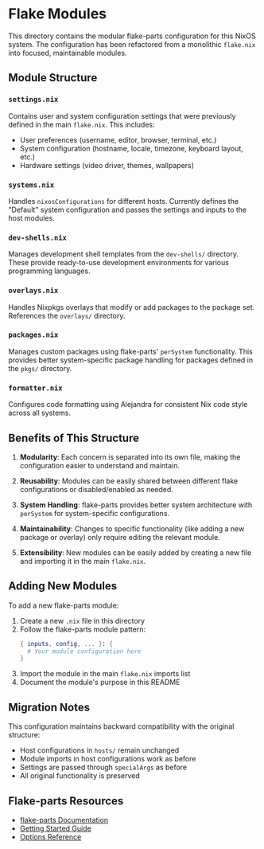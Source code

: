 # Flake Modules

This directory contains the modular flake-parts configuration for this NixOS system. The configuration has been refactored from a monolithic `flake.nix` into focused, maintainable modules.

## Module Structure

### `settings.nix`
Contains user and system configuration settings that were previously defined in the main `flake.nix`. This includes:
- User preferences (username, editor, browser, terminal, etc.)
- System configuration (hostname, locale, timezone, keyboard layout, etc.)
- Hardware settings (video driver, themes, wallpapers)

### `systems.nix`
Handles `nixosConfigurations` for different hosts. Currently defines the "Default" system configuration and passes the settings and inputs to the host modules.

### `dev-shells.nix`
Manages development shell templates from the `dev-shells/` directory. These provide ready-to-use development environments for various programming languages.

### `overlays.nix`
Handles Nixpkgs overlays that modify or add packages to the package set. References the `overlays/` directory.

### `packages.nix`
Manages custom packages using flake-parts' `perSystem` functionality. This provides better system-specific package handling for packages defined in the `pkgs/` directory.

### `formatter.nix`
Configures code formatting using Alejandra for consistent Nix code style across all systems.

## Benefits of This Structure

1. **Modularity**: Each concern is separated into its own file, making the configuration easier to understand and maintain.

2. **Reusability**: Modules can be easily shared between different flake configurations or disabled/enabled as needed.

3. **System Handling**: flake-parts provides better system architecture with `perSystem` for system-specific configurations.

4. **Maintainability**: Changes to specific functionality (like adding a new package or overlay) only require editing the relevant module.

5. **Extensibility**: New modules can be easily added by creating a new file and importing it in the main `flake.nix`.

## Adding New Modules

To add a new flake-parts module:

1. Create a new `.nix` file in this directory
2. Follow the flake-parts module pattern:
   ```nix
   { inputs, config, ... }: {
     # Your module configuration here
   }
   ```
3. Import the module in the main `flake.nix` imports list
4. Document the module's purpose in this README

## Migration Notes

This configuration maintains backward compatibility with the original structure:
- Host configurations in `hosts/` remain unchanged
- Module imports in host configurations work as before
- Settings are passed through `specialArgs` as before
- All original functionality is preserved

## Flake-parts Resources

- [flake-parts Documentation](https://flake.parts/)
- [Getting Started Guide](https://flake.parts/getting-started.html)
- [Options Reference](https://flake.parts/options/flake-parts.html)

